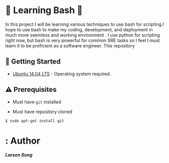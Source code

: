 # :shell: Learning Bash :shell:

In this project I will be learning various techniques to use bash for scripting.I hope to use bash to make my coding, development, and deployment in  much more seemless and working environment . I use python for scripting right now, but bash is very powerful for common SRE tasks so I feel I must learn it to be proficient as a software engineer. This repository 

## :running: Getting Started

* [Ubuntu 14.04 LTS](http://releases.ubuntu.com/14.04/) - Operating system required.

## :warning: Prerequisites

* Must have `git` installed

* Must have repository cloned

```
$ sudo apt-get install git
```

#  : Author 
 
 ***Larsen Song***
